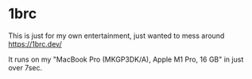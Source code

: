 # 1brc
This is just for my own entertainment, just wanted to mess around https://1brc.dev/

It runs on my "MacBook Pro (MKGP3DK/A), Apple M1 Pro, 16 GB" in just over 7sec.
